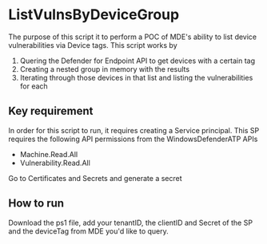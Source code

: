 # ListVulnsByDeviceGroup

The purpose of this script it to perform a POC of MDE's ability to list device vulnerabilities via Device tags. This script works by

1. Quering the Defender for Endpoint API to get devices with a certain tag
2. Creating a nested group in memory with the results
3. Iterating through those devices in that list and listing the vulnerabilities for each

## Key requirement

In order for this script to run, it requires creating a Service principal. This SP requires the following API permissions from the WindowsDefenderATP APIs
* Machine.Read.All
* Vulnerability.Read.All

Go to Certificates and Secrets and generate a secret

## How to run

Download the ps1 file, add your tenantID, the clientID and Secret of the SP and the deviceTag from MDE you'd like to query.